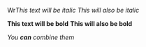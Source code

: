 Wr*This text will be italic*
_This will also be italic_

**This text will be bold**
__This will also be bold__

_You **can** combine them_
 
